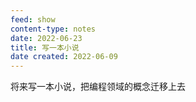 ```yaml
---
feed: show
content-type: notes
date: 2022-06-23
title: 写一本小说
date created: 2022-06-09
---
```

将来写一本小说，把编程领域的概念迁移上去
